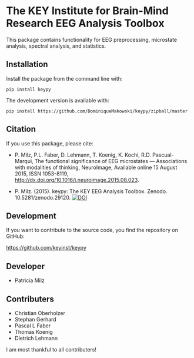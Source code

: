 The KEY Institute for Brain-Mind Research
EEG Analysis Toolbox
============================================================
This package contains functionality for EEG preprocessing,
microstate analysis, spectral analysis, and statistics.

Installation
------------

Install the package from the command line with:

	pip install keypy

The development version is available with:

	pip install https://github.com/DominiqueMakowski/keypy/zipball/master



Citation
--------
	
If you use this package, please cite:	

* P. Milz, P.L. Faber, D. Lehmann, T. Koenig, K. Kochi, R.D. Pascual-Marqui, The functional significance of EEG microstates — Associations with modalities of thinking, NeuroImage, Available online 15 August 2015, ISSN 1053-8119, http://dx.doi.org/10.1016/j.neuroimage.2015.08.023.
	
* P. Milz. (2015). keypy: The KEY EEG Analysis Toolbox. Zenodo. 10.5281/zenodo.29120. [![DOI](https://zenodo.org/badge/17507/keyinst/keypy.svg)](https://zenodo.org/badge/latestdoi/17507/keyinst/keypy)

Development
-----------
If you want to contribute to the source code, you find the repository on GitHub:

https://github.com/keyinst/keypy
	

Developer
---------
* Patricia Milz

Contributers
---------------
* Christian Oberholzer
* Stephan Gerhard
* Pascal L Faber
* Thomas Koenig
* Dietrich Lehmann


I am most thankful to all contributers!

